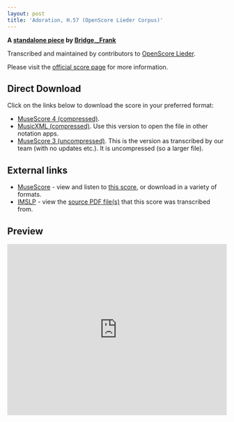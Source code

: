 ```yaml
---
layout: post
title: 'Adoration, H.57 (OpenScore Lieder Corpus)'
---
```


__A [standalone piece](https://fourscoreandmore.org/openscore/lieder/Bridge,_Frank/_/) by [Bridge,_Frank](https://fourscoreandmore.org/openscore/lieder/Bridge,_Frank)__

Transcribed and maintained by contributors to [OpenScore Lieder].

Please visit the [official score page] for more information.

[official score page]: https://musescore.com/openscore-lieder-corpus/scores/6451405
[OpenScore Lieder]: https://musescore.com/openscore-lieder-corpus

## Direct Download

Click on the links below to download the score in your preferred format:
- [MuseScore 4 (compressed)](https://github.com/openscore/lieder/blob/main/scores/Bridge,_Frank/_/Adoration,_H.57/lc6451405.mscz?raw=true).
- [MusicXML (compressed)](https://github.com/openscore/lieder/blob/main/scores/Bridge,_Frank/_/Adoration,_H.57/lc6451405.mxl?raw=true). Use this version to open the file in other notation apps.
- [MuseScore 3 (uncompressed)](https://github.com/openscore/lieder/blob/main/scores/Bridge,_Frank/_/Adoration,_H.57/lc6451405.mscx?raw=true). This is the version as transcribed by our team (with no updates etc.). It is uncompressed (so a larger file).

## External links

- [MuseScore] - view and listen to [this score][MuseScore], or download in a variety of formats.
- [IMSLP] - view the [source PDF file(s)][IMSLP] that this score was transcribed from.

[MuseScore]: https://musescore.com/score/6451405
[IMSLP]: https://imslp.org/wiki/Special:ReverseLookup/212403

## Preview

<iframe width="100%" height="394" src="https://musescore.com/openscore-lieder-corpus/scores/6451405/embed" frameborder="0" allowfullscreen allow="autoplay; fullscreen"></iframe>
